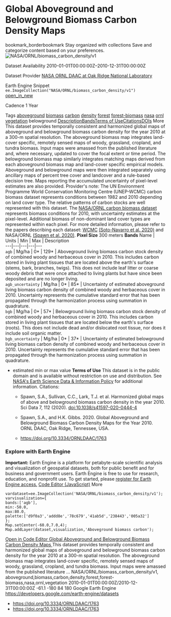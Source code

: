  
#  Global Aboveground and Belowground Biomass Carbon Density Maps 
bookmark_borderbookmark Stay organized with collections  Save and categorize content based on your preferences.
![NASA/ORNL/biomass_carbon_density/v1](https://developers.google.com/earth-engine/datasets/images/NASA/NASA_ORNL_biomass_carbon_density_v1_sample.png) 

Dataset Availability
    2010-01-01T00:00:00Z–2010-12-31T00:00:00Z 

Dataset Provider
     [ NASA ORNL DAAC at Oak Ridge National Laboratory ](https://doi.org/10.3334/ORNLDAAC/1763) 

Earth Engine Snippet
     `    ee.ImageCollection("NASA/ORNL/biomass_carbon_density/v1")   ` [ open_in_new ](https://code.earthengine.google.com/?scriptPath=Examples:Datasets/NASA/NASA_ORNL_biomass_carbon_density_v1) 

Cadence
    1 Year 

Tags
     [aboveground](https://developers.google.com/earth-engine/datasets/tags/aboveground) [biomass](https://developers.google.com/earth-engine/datasets/tags/biomass) [carbon](https://developers.google.com/earth-engine/datasets/tags/carbon) [density](https://developers.google.com/earth-engine/datasets/tags/density) [forest](https://developers.google.com/earth-engine/datasets/tags/forest) [forest-biomass](https://developers.google.com/earth-engine/datasets/tags/forest-biomass) [nasa](https://developers.google.com/earth-engine/datasets/tags/nasa) [ornl](https://developers.google.com/earth-engine/datasets/tags/ornl) [vegetation](https://developers.google.com/earth-engine/datasets/tags/vegetation)
belowground
[Description](https://developers.google.com/earth-engine/datasets/catalog/NASA_ORNL_biomass_carbon_density_v1#description)[Bands](https://developers.google.com/earth-engine/datasets/catalog/NASA_ORNL_biomass_carbon_density_v1#bands)[Terms of Use](https://developers.google.com/earth-engine/datasets/catalog/NASA_ORNL_biomass_carbon_density_v1#terms-of-use)[Citations](https://developers.google.com/earth-engine/datasets/catalog/NASA_ORNL_biomass_carbon_density_v1#citations)[DOIs](https://developers.google.com/earth-engine/datasets/catalog/NASA_ORNL_biomass_carbon_density_v1#dois) More
This dataset provides temporally consistent and harmonized global maps of aboveground and belowground biomass carbon density for the year 2010 at a 300-m spatial resolution. The aboveground biomass map integrates land-cover specific, remotely sensed maps of woody, grassland, cropland, and tundra biomass. Input maps were amassed from the published literature and, where necessary, updated to cover the focal extent or time period. The belowground biomass map similarly integrates matching maps derived from each aboveground biomass map and land-cover specific empirical models. Aboveground and belowground maps were then integrated separately using ancillary maps of percent tree cover and landcover and a rule-based decision tree. Maps reporting the accumulated uncertainty of pixel-level estimates are also provided.
Provider's note: The UN Environment Programme World Conservation Monitoring Centre (UNEP-WCMC) carbon biomass dataset represents conditions between 1982 and 2010 depending on land cover type. The relative patterns of carbon stocks are well represented with this dataset. The [NASA/ORNL carbon biomass dataset](https://daac.ornl.gov/VEGETATION/guides/Global_Maps_C_Density_2010.html) represents biomass conditions for 2010, with uncertainty estimates at the pixel-level. Additional biomass of non-dominant land cover types are represented within each pixel. For more detailed information, please refer to the papers describing each dataset: [WCMC](https://developers.google.com/earth-engine/datasets/catalog/WCMC_biomass_carbon_density_v1_0) [(Soto-Navarro et al. 2020)](https://royalsocietypublishing.org/doi/full/10.1098/rstb.2019.0128) and NASA/ORNL [(Spawn et al. 2020)](https://www.nature.com/articles/s41597-020-0444-4).
**Pixel Size** 300 meters 
**Bands**
Name | Units | Min | Max | Description  
---|---|---|---|---  
`agb` | Mg/ha |  0*  |  129*  | Aboveground living biomass carbon stock density of combined woody and herbaceous cover in 2010. This includes carbon stored in living plant tissues that are located above the earth's surface (stems, bark, branches, twigs). This does not include leaf litter or coarse woody debris that were once attached to living plants but have since been deposited and are no longer living.  
`agb_uncertainty` | Mg/ha |  0*  |  85*  | Uncertainty of estimated aboveground living biomass carbon density of combined woody and herbaceous cover in 2010. Uncertainty represents the cumulative standard error that has been propagated through the harmonization process using summation in quadrature.  
`bgb` | Mg/ha |  0*  |  57*  | Belowground living biomass carbon stock density of combined woody and herbaceous cover in 2010. This includes carbon stored in living plant tissues that are located below the earth's surface (roots). This does not include dead and/or dislocated root tissue, nor does it include soil organic matter.  
`bgb_uncertainty` | Mg/ha |  0*  |  37*  | Uncertainty of estimated belowground living biomass carbon density of combined woody and herbaceous cover in 2010. Uncertainty represents the cumulative standard error that has been propagated through the harmonization process using summation in quadrature.  
* estimated min or max value 
**Terms of Use**
This dataset is in the public domain and is available without restriction on use and distribution. See [NASA's Earth Science Data & Information Policy](https://www.earthdata.nasa.gov/engage/open-data-services-and-software/data-and-information-policy) for additional information.
Citations:
  * Spawn, S.A., Sullivan, C.C., Lark, T.J. et al. Harmonized global maps of above and belowground biomass carbon density in the year 2010. Sci Data 7, 112 (2020). [doi:10.1038/s41597-020-0444-4](https://doi.org/10.1038/s41597-020-0444-4)
  * Spawn, S.A., and H.K. Gibbs. 2020. Global Aboveground and Belowground Biomass Carbon Density Maps for the Year 2010. ORNL DAAC, Oak Ridge, Tennessee, USA.


  * [ https://doi.org/10.3334/ORNLDAAC/1763 ](https://doi.org/10.3334/ORNLDAAC/1763)


### Explore with Earth Engine
**Important:** Earth Engine is a platform for petabyte-scale scientific analysis and visualization of geospatial datasets, both for public benefit and for business and government users. Earth Engine is free to use for research, education, and nonprofit use. To get started, please [register for Earth Engine access.](https://console.cloud.google.com/earth-engine)
[Code Editor (JavaScript)](https://developers.google.com/earth-engine/datasets/catalog/NASA_ORNL_biomass_carbon_density_v1#code-editor-javascript-sample) More
```
vardataset=ee.ImageCollection('NASA/ORNL/biomass_carbon_density/v1');
varvisualization={
bands:['agb'],
min:-50.0,
max:80.0,
palette:['d9f0a3','addd8e','78c679','41ab5d','238443','005a32']
};
Map.setCenter(-60.0,7.0,4);
Map.addLayer(dataset,visualization,'Aboveground biomass carbon');
```
[ Open in Code Editor ](https://code.earthengine.google.com/?scriptPath=Examples:Datasets/NASA/NASA_ORNL_biomass_carbon_density_v1)
[ Global Aboveground and Belowground Biomass Carbon Density Maps ](https://developers.google.com/earth-engine/datasets/catalog/NASA_ORNL_biomass_carbon_density_v1)
This dataset provides temporally consistent and harmonized global maps of aboveground and belowground biomass carbon density for the year 2010 at a 300-m spatial resolution. The aboveground biomass map integrates land-cover specific, remotely sensed maps of woody, grassland, cropland, and tundra biomass. Input maps were amassed from the published literature …
NASA/ORNL/biomass_carbon_density/v1, aboveground,biomass,carbon,density,forest,forest-biomass,nasa,ornl,vegetation 
2010-01-01T00:00:00Z/2010-12-31T00:00:00Z
-61.1 -180 84 180 
Google Earth Engine
https://developers.google.com/earth-engine/datasets
  * [ https://doi.org/10.3334/ORNLDAAC/1763 ](https://doi.org/https://doi.org/10.3334/ORNLDAAC/1763)
  * [ https://doi.org/10.3334/ORNLDAAC/1763 ](https://doi.org/https://developers.google.com/earth-engine/datasets/catalog/NASA_ORNL_biomass_carbon_density_v1)


